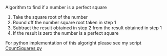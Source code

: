 Algorithm to find if a number is a perfect square

1. Take the square root of the number
2. Round off the number square root taken in step 1
3. Subtract the result obtained in step 2 from the result obtained in step 1
4. If the result is zero the number is a perfect square


For python implementation of this algoright please see my script [CountSquares.py](../)
